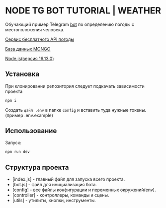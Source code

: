# NODE TG BOT TUTORIAL | WEATHER

Обучающий пример Telegram [bot](https://t.me/atom_baytovich) по определению погоды с меcтоположения человека. 

[Сервис бесплатного API погоды](https://github.com/open-meteo/open-meteo)

[База данных MONGO](https://www.mongodb.com/)

[Node.js(версия 16.13.0)](https://nodejs.org/en/)


## Установка

При клонировании репозитория следует подкачать зависимости проекта

```bash
npm i
```

Cоздать `файл .env` в папке `config`  и вставить туда нужные токены. (пример .env.example)

## Использование

Запуск: 
```bash
npm run dev
```

## Структура проекта
- [index.js] - главный файл для запуска всего проекта.
- [bot.js] - файл для инициализация бота.
- [config] - все файлы конфигурации и переменных окружений(env).
- [controller] - контроллеры, команды и сцены.
- [utils] - утилиты, кнопки, инструменты.
